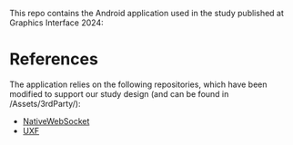 This repo contains the Android application used in the study published at Graphics Interface 2024:
<insert author information here>

# References

The application relies on the following repositories, which have been modified to support our study design (and can be found in /Assets/3rdParty/):
- [NativeWebSocket](https://github.com/endel/NativeWebSocket)
- [UXF](https://github.com/immersivecognition/unity-experiment-framework)